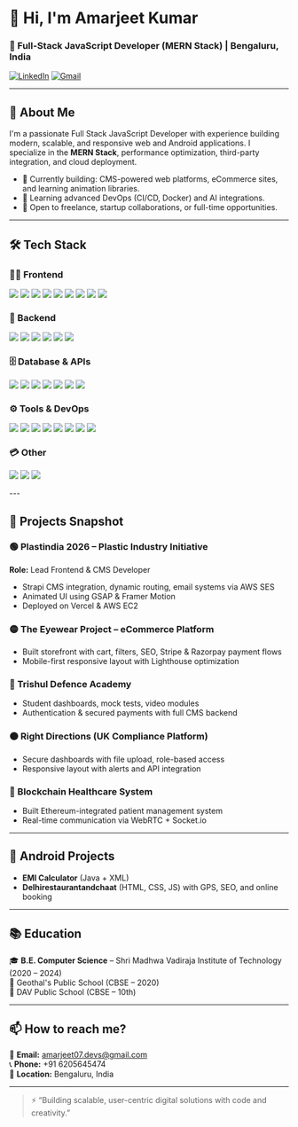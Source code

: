 # 👋 Hi, I'm Amarjeet Kumar

### 🚀 Full-Stack JavaScript Developer (MERN Stack) | Bengaluru, India

[![LinkedIn](https://img.shields.io/badge/LinkedIn-Connect-blue?logo=linkedin)](https://www.linkedin.com/in/amarjeet-kumar-408527311/)
[![Gmail](https://img.shields.io/badge/Gmail-amarjeet07.devs@gmail.com-red?logo=gmail)](mailto:amarjeet07.devs@gmail.com)

---

## 💼 About Me

I'm a passionate Full Stack JavaScript Developer with experience building modern, scalable, and responsive web and Android applications. I specialize in the **MERN Stack**, performance optimization, third-party integration, and cloud deployment.

- 🔭 Currently building: CMS-powered web platforms, eCommerce sites, and learning animation libraries.
- 🌱 Learning advanced DevOps (CI/CD, Docker) and AI integrations.
- 👯 Open to freelance, startup collaborations, or full-time opportunities.

---

## 🛠 Tech Stack

### 👨‍💻 Frontend  
<p>
  <img src="https://img.shields.io/badge/React-20232A?style=for-the-badge&logo=react&logoColor=61DAFB" />
  <img src="https://img.shields.io/badge/Next.js-000000?style=for-the-badge&logo=nextdotjs&logoColor=white" />
  <img src="https://img.shields.io/badge/React Native-20232A?style=for-the-badge&logo=react&logoColor=61DAFB" />
  <img src="https://img.shields.io/badge/Tailwind_CSS-38B2AC?style=for-the-badge&logo=tailwind-css&logoColor=white" />
  <img src="https://img.shields.io/badge/Bootstrap-7952B3?style=for-the-badge&logo=bootstrap&logoColor=white" />
  <img src="https://img.shields.io/badge/Material_UI-0081CB?style=for-the-badge&logo=mui&logoColor=white" />
  <img src="https://img.shields.io/badge/ShadCN_UI-000000?style=for-the-badge&logo=vercel&logoColor=white" />
  <img src="https://img.shields.io/badge/GSAP-88CE02?style=for-the-badge&logo=greensock&logoColor=white" />
  <img src="https://img.shields.io/badge/Framer_Motion-0055FF?style=for-the-badge&logo=framer&logoColor=white" />
</p>

### 🧠 Backend  
<p>
  <img src="https://img.shields.io/badge/Node.js-339933?style=for-the-badge&logo=nodedotjs&logoColor=white" />
  <img src="https://img.shields.io/badge/Express.js-000000?style=for-the-badge&logo=express&logoColor=white" />
  <img src="https://img.shields.io/badge/NestJS-E0234E?style=for-the-badge&logo=nestjs&logoColor=white" />
  <img src="https://img.shields.io/badge/Socket.io-010101?style=for-the-badge&logo=socket.io&logoColor=white" />
  <img src="https://img.shields.io/badge/WebRTC-333333?style=for-the-badge&logo=webrtc&logoColor=white" />
  <img src="https://img.shields.io/badge/Strapi-2E7EEA?style=for-the-badge&logo=strapi&logoColor=white" />
</p>

### 🗄 Database & APIs  
<p>
  <img src="https://img.shields.io/badge/MongoDB-47A248?style=for-the-badge&logo=mongodb&logoColor=white" />
  <img src="https://img.shields.io/badge/MySQL-00758F?style=for-the-badge&logo=mysql&logoColor=white" />
  <img src="https://img.shields.io/badge/PostgreSQL-336791?style=for-the-badge&logo=postgresql&logoColor=white" />
  <img src="https://img.shields.io/badge/Redis-DC382D?style=for-the-badge&logo=redis&logoColor=white" />
  <img src="https://img.shields.io/badge/Firebase-FFCA28?style=for-the-badge&logo=firebase&logoColor=black" />
  <img src="https://img.shields.io/badge/Supabase-3ECF8E?style=for-the-badge&logo=supabase&logoColor=white" />
  <img src="https://img.shields.io/badge/REST_API-005571?style=for-the-badge" />
</p>

### ⚙️ Tools & DevOps  
<p>
  <img src="https://img.shields.io/badge/Git-F05032?style=for-the-badge&logo=git&logoColor=white" />
  <img src="https://img.shields.io/badge/GitHub-181717?style=for-the-badge&logo=github&logoColor=white" />
  <img src="https://img.shields.io/badge/Postman-FF6C37?style=for-the-badge&logo=postman&logoColor=white" />
  <img src="https://img.shields.io/badge/Docker-2496ED?style=for-the-badge&logo=docker&logoColor=white" />
  <img src="https://img.shields.io/badge/Vercel-000000?style=for-the-badge&logo=vercel&logoColor=white" />
  <img src="https://img.shields.io/badge/AWS_EC2-FF9900?style=for-the-badge&logo=amazon-aws&logoColor=white" />
  <img src="https://img.shields.io/badge/Netlify-00C7B7?style=for-the-badge&logo=netlify&logoColor=white" />
  <img src="https://img.shields.io/badge/Sentry-362D59?style=for-the-badge&logo=sentry&logoColor=white" />
</p>

### 💳 Other  
<p>
  <img src="https://img.shields.io/badge/Stripe-008CDD?style=for-the-badge&logo=stripe&logoColor=white" />
  <img src="https://img.shields.io/badge/Razorpay-00337D?style=for-the-badge&logo=razorpay&logoColor=white" />
  <img src="https://img.shields.io/badge/SEO-4285F4?style=for-the-badge&logo=google&logoColor=white" />

</p>
---

## 🧠 Projects Snapshot

### 🟢 Plastindia 2026 – Plastic Industry Initiative  
**Role:** Lead Frontend & CMS Developer  
- Strapi CMS integration, dynamic routing, email systems via AWS SES  
- Animated UI using GSAP & Framer Motion  
- Deployed on Vercel & AWS EC2

### 🟡 The Eyewear Project – eCommerce Platform  
- Built storefront with cart, filters, SEO, Stripe & Razorpay payment flows  
- Mobile-first responsive layout with Lighthouse optimization

### 🔵 Trishul Defence Academy  
- Student dashboards, mock tests, video modules  
- Authentication & secured payments with full CMS backend

### 🟠 Right Directions (UK Compliance Platform)  
- Secure dashboards with file upload, role-based access  
- Responsive layout with alerts and API integration

### 🔻 Blockchain Healthcare System  
- Built Ethereum-integrated patient management system  
- Real-time communication via WebRTC + Socket.io

---

## 📱 Android Projects

- **EMI Calculator** (Java + XML)  
- **Delhirestaurantandchaat** (HTML, CSS, JS) with GPS, SEO, and online booking

---

## 📚 Education

🎓 **B.E. Computer Science** – Shri Madhwa Vadiraja Institute of Technology (2020 – 2024)  
🏫 Geothal's Public School (CBSE – 2020)  
🏫 DAV Public School (CBSE – 10th)

---

## 📫 How to reach me?

📧 **Email:** amarjeet07.devs@gmail.com  
📞 **Phone:** +91 6205645474  
📍 **Location:** Bengaluru, India  

---

> ⚡ “Building scalable, user-centric digital solutions with code and creativity.”  
